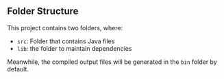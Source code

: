 ## Folder Structure

This project contains two folders, where:

- `src`: Folder that contains Java files
- `lib`: the folder to maintain dependencies

Meanwhile, the compiled output files will be generated in the `bin` folder by default.

